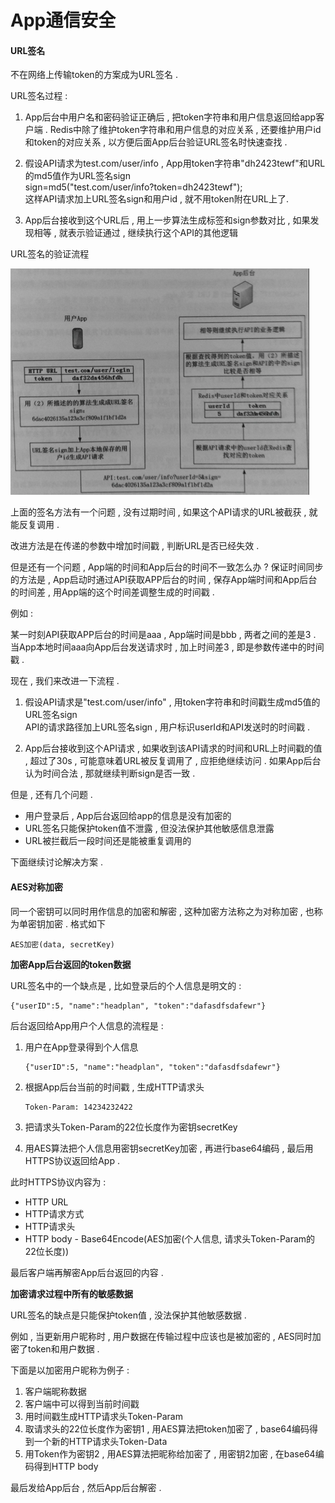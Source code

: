 # App通信安全

#### URL签名

不在网络上传输token的方案成为URL签名 .

URL签名过程 :

1. App后台中用户名和密码验证正确后 , 把token字符串和用户信息返回给app客户端 . Redis中除了维护token字符串和用户信息的对应关系 , 还要维护用户id和token的对应关系 , 以方便后面App后台验证URL签名时快速查找 . 
2. 假设API请求为test.com/user/info , App用token字符串"dh2423tewf"和URL的md5值作为URL签名sign  
   sign=md5\("test.com/user/info?token=dh2423tewf"\);  
   这样API请求加上URL签名sign和用户id , 就不用token附在URL上了.

3. App后台接收到这个URL后 , 用上一步算法生成标签和sign参数对比 , 如果发现相等 , 就表示验证通过 , 继续执行这个API的其他逻辑

URL签名的验证流程

![](/assets/urlqianming.png)

上面的签名方法有一个问题 , 没有过期时间 , 如果这个API请求的URL被截获 , 就能反复调用 .

改进方法是在传递的参数中增加时间戳 , 判断URL是否已经失效 .

但是还有一个问题 , App端的时间和App后台的时间不一致怎么办 ? 保证时间同步的方法是 , App启动时通过API获取APP后台的时间 , 保存App端时间和App后台的时间差 , 用App端的这个时间差调整生成的时间戳 .

例如 :

某一时刻API获取APP后台的时间是aaa , App端时间是bbb , 两者之间的差是3 . 当App本地时间aaa向App后台发送请求时 , 加上时间差3 , 即是参数传递中的时间戳 .

现在 , 我们来改进一下流程 .

1. 假设API请求是"test.com/user/info" , 用token字符串和时间戳生成md5值的URL签名sign  
   API的请求路径加上URL签名sign , 用户标识userId和API发送时的时间戳 .

2. App后台接收到这个API请求 , 如果收到该API请求的时间和URL上时间戳的值 , 超过了30s , 可能意味着URL被反复调用了 , 应拒绝继续访问 . 如果App后台认为时间合法 , 那就继续判断sign是否一致 .

但是 , 还有几个问题 .

* 用户登录后 , App后台返回给app的信息是没有加密的
* URL签名只能保护token值不泄露 , 但没法保护其他敏感信息泄露
* URL被拦截后一段时间还是能被重复调用的

下面继续讨论解决方案 .

#### AES对称加密

同一个密钥可以同时用作信息的加密和解密 , 这种加密方法称之为对称加密 , 也称为单密钥加密 . 格式如下

```
AES加密(data, secretKey)
```

**加密App后台返回的token数据**

URL签名中的一个缺点是 , 比如登录后的个人信息是明文的 :

```
{"userID":5, "name":"headplan", "token":"dafasdfsdafewr"}
```

后台返回给App用户个人信息的流程是 :

1. 用户在App登录得到个人信息
   ```
   {"userID":5, "name":"headplan", "token":"dafasdfsdafewr"}
   ```
2. 根据App后台当前的时间戳 , 生成HTTP请求头

   ```
   Token-Param: 14234232422
   ```

3. 把请求头Token-Param的22位长度作为密钥secretKey

4. 用AES算法把个人信息用密钥secretKey加密 , 再进行base64编码 , 最后用HTTPS协议返回给App .

此时HTTPS协议内容为 :

* HTTP URL
* HTTP请求方式
* HTTP请求头
* HTTP body - Base64Encode\(AES加密\(个人信息, 请求头Token-Param的22位长度\)\)

最后客户端再解密App后台返回的内容 . 

**加密请求过程中所有的敏感数据**

URL签名的缺点是只能保护token值 , 没法保护其他敏感数据 . 

例如 , 当更新用户昵称时 , 用户数据在传输过程中应该也是被加密的 , AES同时加密了token和用户数据 . 

下面是以加密用户昵称为例子 : 

1. 客户端昵称数据
2. 客户端中可以得到当前时间戳
3. 用时间戳生成HTTP请求头Token-Param
4. 取请求头的22位长度作为密钥1 , 用AES算法把token加密了 , base64编码得到一个新的HTTP请求头Token-Data
5. 用Token作为密钥2 , 用AES算法把昵称给加密了 , 用密钥2加密 , 在base64编码得到HTTP body

最后发给App后台 , 然后App后台解密 . 



